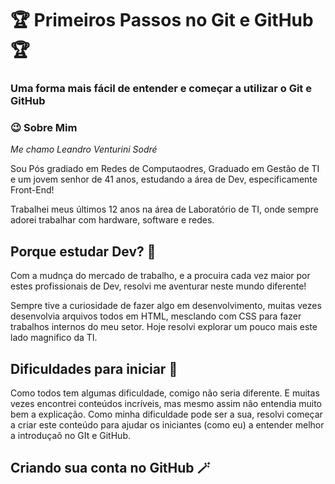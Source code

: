 # 🏆 Primeiros Passos no Git e GitHub 🏆

### Uma forma mais fácil de entender e começar a utilizar o Git e GitHub

### 😉 Sobre Mim 

*Me chamo Leandro Venturini Sodré*

Sou Pós gradiado em Redes de Computaodres, Graduado em Gestão de TI e um jovem senhor de 41 anos, estudando a área de Dev, especificamente Front-End!

Trabalhei meus últimos 12 anos na área de Laboratório de TI, onde sempre adorei trabalhar com hardware, software e redes. 

## Porque estudar Dev? 🥶

Com a mudnça do mercado de trabalho, e a procuira cada vez maior por estes profissionais de Dev, resolvi me aventurar neste mundo diferente!

Sempre tive a curiosidade de fazer algo em desenvolvimento, muitas vezes desenvolvia arquivos todos em HTML, mesclando com CSS para fazer trabalhos internos do meu setor. 
Hoje resolvi explorar um pouco mais este lado magnifico da TI.

## Dificuldades para iniciar 🤬

Como todos tem algumas dificuldade, comigo não seria diferente. E muitas vezes encontrei conteúdos incríveis, mas mesmo assim não entendia muito bem a explicação.
Como minha dificuldade pode ser a sua, resolvi começar a criar este conteúdo para ajudar os iniciantes (como eu) a entender melhor a introduçaõ no GIt e GitHub. 

## Criando sua conta no GitHub 🪄
